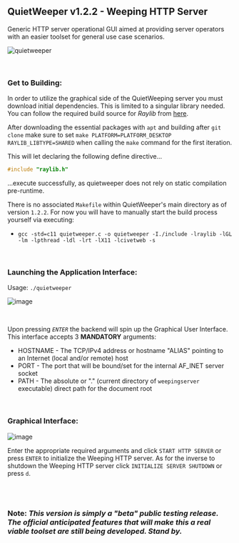 ## QuietWeeper v1.2.2 - Weeping HTTP Server

Generic HTTP server operational GUI aimed at providing server operators with an easier toolset for general use case scenarios.

![quietweeper](https://github.com/PlatinumVoyager/QuietWeeper/assets/116006542/4d58bded-f822-4828-a865-41592e22b989)


</br>

### Get to Building:
In order to utilize the graphical side of the QuietWeeping server you must download initial dependencies. This is limited to a singular library needed. You can follow the required build source for *Raylib* from <a href="https://github.com/raysan5/raylib/wiki/Working-on-GNU-Linux" title="Raylib - The official Github repository">here</a>.

After downloading the essential packages with `apt` and building after `git clone` make sure to set `make PLATFORM=PLATFORM_DESKTOP RAYLIB_LIBTYPE=SHARED` when calling the `make` command for the first iteration.

This will let declaring the following define directive...
```c
#include "raylib.h"
```
...execute successfully, as quietweeper does not rely on static compilation pre-runtime.

There is no associated `Makefile` within QuietWeeper's main directory as of version `1.2.2`. For now you will have to manually start the build process yourself via executing:
  * `gcc -std=c11 quietweeper.c -o quietweeper -I./include -lraylib -lGL -lm -lpthread -ldl -lrt -lX11 -lcivetweb -s`

</br>

### Launching the Application Interface:

Usage: `./quietweeper`
</br>

![image](https://github.com/PlatinumVoyager/QuietWeeper/assets/116006542/b702c583-65f5-4bcd-b1ba-e4c1b5a08042)

</br>

Upon pressing <i>`ENTER`</i> the backend will spin up the Graphical User Interface. This interface accepts 3 **MANDATORY** arguments:
  * HOSTNAME - The TCP/IPv4 address or hostname "ALIAS" pointing to an Internet (local and/or remote) host
  * PORT - The port that will be bound/set for the internal AF_INET server socket
  * PATH - The absolute or "." (current directory of `weepingserver` executable) direct path for the document root

</br>

### Graphical Interface:

![image](https://github.com/PlatinumVoyager/PlatinumVoyager/assets/116006542/7d8a2960-e792-4d9f-9acf-a66e53e49885)

Enter the appropriate required arguments and click `START HTTP SERVER` or press `ENTER` to initialize the Weeping HTTP server. As for the inverse to shutdown the Weeping HTTP server click `INITIALIZE SERVER SHUTDOWN` or press `d`.

</br>
</br>

### Note: *This version is simply a "beta" public testing release. The official anticipated features that will make this a real viable toolset are still being developed. Stand by.*
